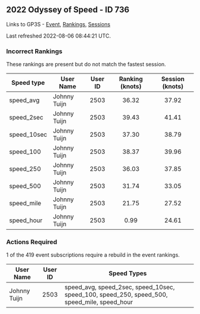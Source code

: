 ## 2022 Odyssey of Speed - ID 736

Links to GP3S - [Event](https://www.gps-speedsurfing.com/default.aspx?mnu=event&val=736), [Rankings](https://www.gps-speedsurfing.com/default.aspx?mnu=eventranking&val=736), [Sessions](https://www.gps-speedsurfing.com/default.aspx?mnu=eventsessions&val=736)

Last refreshed 2022-08-06 08:44:21 UTC.

### Incorrect Rankings

These rankings are present but do not match the fastest session.

| Speed type | User Name | User ID | Ranking (knots) | Session (knots) |
| ---------- | --------- | :-----: | :-------------: | :-------------: |
| speed_avg | Johnny Tuijn | 2503 | 36.32 | 37.92 |
| speed_2sec | Johnny Tuijn | 2503 | 39.43 | 41.41 |
| speed_10sec | Johnny Tuijn | 2503 | 37.30 | 38.79 |
| speed_100 | Johnny Tuijn | 2503 | 38.37 | 39.96 |
| speed_250 | Johnny Tuijn | 2503 | 36.03 | 37.85 |
| speed_500 | Johnny Tuijn | 2503 | 31.74 | 33.05 |
| speed_mile | Johnny Tuijn | 2503 | 21.75 | 27.52 |
| speed_hour | Johnny Tuijn | 2503 | 0.99 | 24.61 |

### Actions Required

1 of the 419 event subscriptions require a rebuild in the event rankings.

| User Name | User ID | Speed Types |
| --------- | :-----: | ----------- |
| Johnny Tuijn | 2503 | speed_avg, speed_2sec, speed_10sec, speed_100, speed_250, speed_500, speed_mile, speed_hour |
